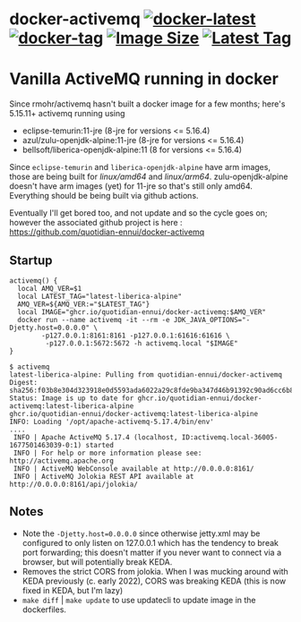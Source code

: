 # docker-activemq [![docker-latest](https://github.com/quotidian-ennui/docker-activemq/actions/workflows/docker-latest.yml/badge.svg)](https://github.com/quotidian-ennui/docker-activemq/actions/workflows/docker-latest.yml) [![docker-tag](https://github.com/quotidian-ennui/docker-activemq/actions/workflows/docker-tag.yml/badge.svg)](https://github.com/quotidian-ennui/docker-activemq/actions/workflows/docker-tag.yml) [![Image Size](https://img.shields.io/docker/image-size/lewinc/activemq)](https://hub.docker.com/r/lewinc/activemq/) [![Latest Tag](https://img.shields.io/docker/v/lewinc/activemq?sort=semver)](https://hub.docker.com/r/lewinc/activemq/)


# Vanilla ActiveMQ running in docker

Since rmohr/activemq hasn't built a docker image for a few months; here's 5.15.11+ activemq running using
- eclipse-temurin:11-jre (8-jre for versions <= 5.16.4)
- azul/zulu-openjdk-alpine:11-jre (8-jre for versions <= 5.16.4)
- bellsoft/liberica-openjdk-alpine:11 (8 for versions <= 5.16.4)

 Since `eclipse-temurin` and `liberica-openjdk-alpine` have arm images, those are being built for _linux/amd64_ and _linux/arm64_. zulu-openjdk-alpine doesn't have arm images (yet) for 11-jre so that's still only amd64. Everything should be being built via github actions.

Eventually I'll get bored too, and not update and so the cycle goes on; however the associated github project is here : https://github.com/quotidian-ennui/docker-activemq

## Startup

```
activemq() {
  local AMQ_VER=$1
  local LATEST_TAG="latest-liberica-alpine"
  AMQ_VER=${AMQ_VER:="$LATEST_TAG"}
  local IMAGE="ghcr.io/quotidian-ennui/docker-activemq:$AMQ_VER"
  docker run --name activemq -it --rm -e JDK_JAVA_OPTIONS="-Djetty.host=0.0.0.0" \
        -p127.0.0.1:8161:8161 -p127.0.0.1:61616:61616 \
         -p127.0.0.1:5672:5672 -h activemq.local "$IMAGE"
}

$ activemq
latest-liberica-alpine: Pulling from quotidian-ennui/docker-activemq
Digest: sha256:f03b8e304d323918e0d5593ada6022a29c8fde9ba347d46b91392c90ad6cc6b8
Status: Image is up to date for ghcr.io/quotidian-ennui/docker-activemq:latest-liberica-alpine
ghcr.io/quotidian-ennui/docker-activemq:latest-liberica-alpine
INFO: Loading '/opt/apache-activemq-5.17.4/bin/env'
....
 INFO | Apache ActiveMQ 5.17.4 (localhost, ID:activemq.local-36005-1677501463039-0:1) started
 INFO | For help or more information please see: http://activemq.apache.org
 INFO | ActiveMQ WebConsole available at http://0.0.0.0:8161/
 INFO | ActiveMQ Jolokia REST API available at http://0.0.0.0:8161/api/jolokia/
```


## Notes

- Note the `-Djetty.host=0.0.0.0` since otherwise jetty.xml may be configured to only listen on 127.0.0.1 which has the tendency to break port forwarding; this doesn't matter if you never want to connect via a browser, but will potentially break KEDA.
- Removes the strict CORS from jolokia. When I was mucking around with KEDA previously (c. early 2022), CORS was breaking KEDA (this is now fixed in KEDA, but I'm lazy)
- `make diff` | `make update` to use updatecli to update image in the dockerfiles.

